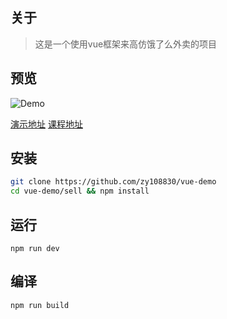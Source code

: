 ## 关于

> 这是一个使用vue框架来高仿饿了么外卖的项目

## 预览

![Demo](https://github.com/zy108830/vue-demo/blob/master/sell/demo.gif)

[演示地址](http://vuejssellapp.t.imooc.io/) [课程地址](http://coding.imooc.com/learn/list/74.html)

## 安装
```bash
git clone https://github.com/zy108830/vue-demo
cd vue-demo/sell && npm install
```

## 运行
```
npm run dev
```

## 编译
```
npm run build
```